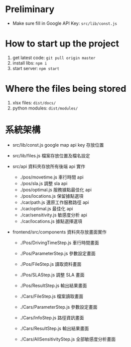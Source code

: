 # Preliminary
* Make sure fill in Google API Key: `src/lib/const.js`

# How to start up the project
1. get latest code: `git pull origin master`
1. install libs: `npm i`
1. start server: `npm start`

# Where the files being stored
1. xlsx files: `dist/docs/`
1. python modules: `dist/modules/`

# 系統架構
* src/lib/const.js google map api key 存放位置
* src/lib/files.js 檔案存放位置及檔名設定
* src/api 資料夾存放所有後端 api 實作
  * ./pos/movetime.js
車行時間 api
  * ./pos/sla.js 調整 sla api
  * ./pos/optimal.js 服務據點最佳化 api
  * ./pos/locations.js 保留據點選項
  * ./car/path.js 還原工作服務路徑 api
  * ./car/optimal.js 最佳化 api
  * ./car/sensitivity.js 敏感度分析  api
  * ./car/locations.js 據點選擇選項

* frontend/src/components 資料夾存放畫面實作
  * ./Pos/DrivingTimeStep.js 車行時間畫面
  * ./Pos/ParameterStep.js 參數設定畫面
  * ./Pos/FileStep.js 讀取資料畫面
  * ./Pos/SLAStep.js 調整 SLA 畫面
  * ./Pos/ResultStep.js 輸出結果畫面

  * ./Cars/FileStep.js 檔案讀取畫面
  * ./Cars/ParameterStep.js 參數設定畫面
  * ./Cars/InfoStep.js 路徑資訊畫面
  * ./Cars/ResultStep.js 輸出結果畫面
  * ./Cars/AllSensitivityStep.js 全部敏感度分析畫面
